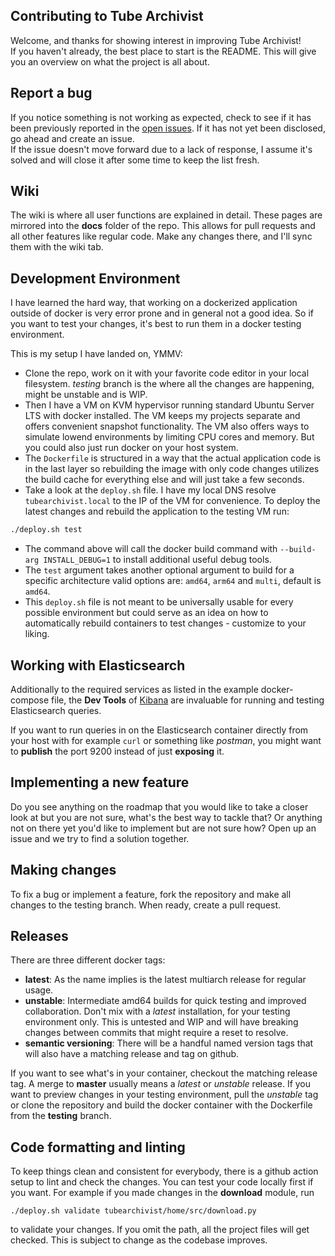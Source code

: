 ## Contributing to Tube Archivist

Welcome, and thanks for showing interest in improving Tube Archivist!  
If you haven't already, the best place to start is the README. This will give you an overview on what the project is all about.

## Report a bug

If you notice something is not working as expected, check to see if it has been previously reported in the [open issues](https://github.com/bbilly1/tubearchivist/issues).
If it has not yet been disclosed, go ahead and create an issue.  
If the issue doesn't move forward due to a lack of response, I assume it's solved and will close it after some time to keep the list fresh. 

## Wiki

The wiki is where all user functions are explained in detail. These pages are mirrored into the **docs** folder of the repo. This allows for pull requests and all other features like regular code. Make any changes there, and I'll sync them with the wiki tab.

## Development Environment

I have learned the hard way, that working on a dockerized application outside of docker is very error prone and in general not a good idea. So if you want to test your changes, it's best to run them in a docker testing environment.  

This is my setup I have landed on, YMMV:
- Clone the repo, work on it with your favorite code editor in your local filesystem. *testing* branch is the where all the changes are happening, might be unstable and is WIP.
- Then I have a VM on KVM hypervisor running standard Ubuntu Server LTS with docker installed. The VM keeps my projects separate and offers convenient snapshot functionality. The VM also offers ways to simulate lowend environments by limiting CPU cores and memory. But you could also just run docker on your host system.
- The `Dockerfile` is structured in a way that the actual application code is in the last layer so rebuilding the image with only code changes utilizes the build cache for everything else and will just take a few seconds.
- Take a look at the `deploy.sh` file. I have my local DNS resolve `tubearchivist.local` to the IP of the VM for convenience. To deploy the latest changes and rebuild the application to the testing VM run:
```bash
./deploy.sh test
```
- The command above will call the docker build command with `--build-arg INSTALL_DEBUG=1` to install additional useful debug tools.
- The `test` argument takes another optional argument to build for a specific architecture valid options are: `amd64`, `arm64` and `multi`, default is `amd64`.
- This `deploy.sh` file is not meant to be universally usable for every possible environment but could serve as an idea on how to automatically rebuild containers to test changes - customize to your liking. 

## Working with Elasticsearch
Additionally to the required services as listed in the example docker-compose file, the **Dev Tools** of [Kibana](https://www.elastic.co/guide/en/kibana/current/docker.html) are invaluable for running and testing Elasticsearch queries.  

If you want to run queries in on the Elasticsearch container directly from your host with for example `curl` or something like *postman*, you might want to **publish** the port 9200 instead of just **exposing** it.

## Implementing a new feature

Do you see anything on the roadmap that you would like to take a closer look at but you are not sure, what's the best way to tackle that? Or anything not on there yet you'd like to implement but are not sure how? Open up an issue and we try to find a solution together.

## Making changes

To fix a bug or implement a feature, fork the repository and make all changes to the testing branch. When ready, create a pull request.

## Releases

There are three different docker tags:
- **latest**: As the name implies is the latest multiarch release for regular usage.
- **unstable**: Intermediate amd64 builds for quick testing and improved collaboration. Don't mix with a *latest* installation, for your testing environment only. This is untested and WIP and will have breaking changes between commits that might require a reset to resolve. 
- **semantic versioning**: There will be a handful named version tags that will also have a matching release and tag on github.

If you want to see what's in your container, checkout the matching release tag. A merge to **master** usually means a *latest* or *unstable* release. If you want to preview changes in your testing environment, pull the *unstable* tag or clone the repository and build the docker container with the Dockerfile from the **testing** branch.

## Code formatting and linting

To keep things clean and consistent for everybody, there is a github action setup to lint and check the changes. You can test your code locally first if you want. For example if you made changes in the **download** module, run

```shell
./deploy.sh validate tubearchivist/home/src/download.py
```

to validate your changes. If you omit the path, all the project files will get checked. This is subject to change as the codebase improves. 
